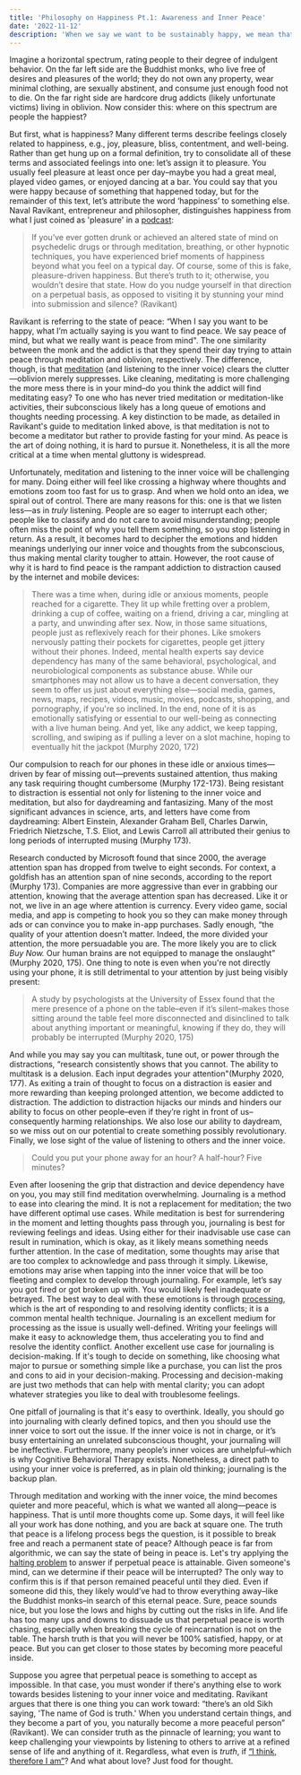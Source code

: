 ```yaml
---
title: 'Philosophy on Happiness Pt.1: Awareness and Inner Peace'
date: '2022-11-12'
description: 'When we say we want to be sustainably happy, we mean that we want perpetual peace. This guide will cover a philosophy on peace and ways to attain it.'
---
```


Imagine a horizontal spectrum, rating people to their degree of indulgent behavior. On the far left side are the Buddhist monks, who live free of desires and pleasures of the world; they do not own any property, wear minimal clothing, are sexually abstinent, and consume just enough food not to die. On the far right side are hardcore drug addicts (likely unfortunate victims) living in oblivion. Now consider this: where on this spectrum are people the happiest?

But first, what is happiness? Many different terms describe feelings closely related to happiness, e.g., joy, pleasure, bliss, contentment, and well-being. Rather than get hung up on a formal definition, try to consolidate all of these terms and associated feelings into one: let’s assign it to pleasure. You usually feel pleasure at least once per day–maybe you had a great meal, played video games, or enjoyed dancing at a bar. You could say that you were happy because of something that happened today, but for the remainder of this text, let’s attribute the word ‘happiness’ to something else. Naval Ravikant, entrepreneur and philosopher, distinguishes happiness from what I just coined as 'pleasure' in a [podcast](https://nav.al/happiness):

> If you’ve ever gotten drunk or achieved an altered state of mind on psychedelic drugs or through meditation, breathing, or other hypnotic techniques, you have experienced brief moments of happiness beyond what you feel on a typical day. Of course, some of this is fake, pleasure-driven happiness. But there’s truth to it; otherwise, you wouldn’t desire that state. How do you nudge yourself in that direction on a perpetual basis, as opposed to visiting it by stunning your mind into submission and silence? (Ravikant)

Ravikant is referring to the state of peace: “When I say you want to be happy, what I’m actually saying is you want to find peace. We say peace of mind, but what we really want is peace from mind". The one similarity between the monk and the addict is that they spend their day trying to attain peace through meditation and oblivion, respectively. The difference, though, is that [meditation](https://twitter.com/naval/status/1261481222359801856) (and listening to the inner voice) clears the clutter—oblivion merely suppresses. Like cleaning, meditating is more challenging the more mess there is in your mind–do you think the addict will find meditating easy? To one who has never tried meditation or meditation-like activities, their subconscious likely has a long queue of emotions and thoughts needing processing. A key distinction to be made, as detailed in Ravikant's guide to meditation linked above, is that meditation is not to become a meditator but rather to provide fasting for your mind. As peace is the art of doing nothing, it is hard to pursue it. Nonetheless, it is all the more critical at a time when mental gluttony is widespread.

Unfortunately, meditation and listening to the inner voice will be challenging for many. Doing either will feel like crossing a highway where thoughts and emotions zoom too fast for us to grasp. And when we hold onto an idea, we spiral out of control. There are many reasons for this: one is that we listen less—as in _truly_ listening. People are so eager to interrupt each other; people like to classify and do not care to avoid misunderstanding; people often miss the point of why you tell them something, so you stop listening in return. As a result, it becomes hard to decipher the emotions and hidden meanings underlying our inner voice and thoughts from the subconscious, thus making mental clarity tougher to attain. However, the root cause of why it is hard to find peace is the rampant addiction to distraction caused by the internet and mobile devices:

> There was a time when, during idle or anxious moments, people reached for a cigarette. They lit up while fretting over a problem, drinking a cup of coffee, waiting on a friend, driving a car, mingling at a party, and unwinding after sex. Now, in those same situations, people just as reflexively reach for their phones. Like smokers nervously patting their pockets for cigarettes, people get jittery without their phones. Indeed, mental health experts say device dependency has many of the same behavioral, psychological, and neurobiological components as substance abuse. While our smartphones may not allow us to have a decent conversation, they seem to offer us just about everything else—social media, games, news, maps, recipes, videos, music, movies, podcasts, shopping, and pornography, if you're so inclined. In the end, none of it is as emotionally satisfying or essential to our well-being as connecting with a live human being. And yet, like any addict, we keep tapping, scrolling, and swiping as if pulling a lever on a slot machine, hoping to eventually hit the jackpot (Murphy 2020, 172)

Our compulsion to reach for our phones in these idle or anxious times—driven by fear of missing out—prevents sustained attention, thus making any task requiring thought cumbersome (Murphy 172-173). Being resistant to distraction is essential not only for listening to the inner voice and meditation, but also for daydreaming and fantasizing. Many of the most significant advances in science, arts, and letters have come from daydreaming: Albert Einstein, Alexander Graham Bell, Charles Darwin, Friedrich Nietzsche, T.S. Eliot, and Lewis Carroll all attributed their genius to long periods of interrupted musing (Murphy 173).

Research conducted by Microsoft found that since 2000, the average attention span has dropped from twelve to eight seconds. For context, a goldfish has an attention span of nine seconds, according to the report (Murphy 173). Companies are more aggressive than ever in grabbing our attention, knowing that the average attention span has decreased. Like it or not, we live in an age where attention is currency. Every video game, social media, and app is competing to hook you so they can make money through ads or can convince you to make in-app purchases. Sadly enough, “the quality of your attention doesn’t matter. Indeed, the more divided your attention, the more persuadable you are. The more likely you are to click _Buy Now._ Our human brains are not equipped to manage the onslaught” (Murphy 2020, 175). One thing to note is even when you're not directly using your phone, it is still detrimental to your attention by just being visibly present:

> A study by psychologists at the University of Essex found that the mere presence of a phone on the table–even if it’s silent–makes those sitting around the table feel more disconnected and disinclined to talk about anything important or meaningful, knowing if they do, they will probably be interrupted (Murphy 2020, 175)

And while you may say you can multitask, tune out, or power through the distractions, “research consistently shows that you cannot. The ability to multitask is a delusion. Each input degrades your attention"(Murphy 2020, 177). As exiting a train of thought to focus on a distraction is easier and more rewarding than keeping prolonged attention, we become addicted to distraction. The addiction to distraction hijacks our minds and hinders our ability to focus on other people–even if they’re right in front of us–consequently harming relationships. We also lose our ability to daydream, so we miss out on our potential to create something possibly revolutionary. Finally, we lose sight of the value of listening to others and the inner voice.

> Could you put your phone away for an hour? A half-hour? Five minutes?

Even after loosening the grip that distraction and device dependency have on you, you may still find meditation overwhelming. Journaling is a method to ease into clearing the mind. It is not a replacement for meditation; the two have different optimal use cases. While meditation is best for surrendering in the moment and letting thoughts pass through you, journaling is best for reviewing feelings and ideas. Using either for their inadvisable use case can result in rumination, which is okay, as it likely means something needs further attention. In the case of meditation, some thoughts may arise that are too complex to acknowledge and pass through it simply. Likewise, emotions may arise when tapping into the inner voice that will be too fleeting and complex to develop through journaling. For example, let’s say you got fired or got broken up with. You would likely feel inadequate or betrayed. The best way to deal with these emotions is through [processing](https://youtu.be/_tLxPkbXkEc), which is the art of responding to and resolving identity conflicts; it is a common mental health technique. Journaling is an excellent medium for processing as the issue is usually well-defined. Writing your feelings will make it easy to acknowledge them, thus accelerating you to find and resolve the identity conflict. Another excellent use case for journaling is decision-making. If it's tough to decide on something, like choosing what major to pursue or something simple like a purchase, you can list the pros and cons to aid in your decision-making. Processing and decision-making are just two methods that can help with mental clarity; you can adopt whatever strategies you like to deal with troublesome feelings.

One pitfall of journaling is that it's easy to overthink. Ideally, you should go into journaling with clearly defined topics, and then you should use the inner voice to sort out the issue. If the inner voice is not in charge, or it’s busy entertaining an unrelated subconscious thought, your journaling will be ineffective. Furthermore, many people’s inner voices are unhelpful–which is why Cognitive Behavioral Therapy exists. Nonetheless, a direct path to using your inner voice is preferred, as in plain old thinking; journaling is the backup plan.

Through meditation and working with the inner voice, the mind becomes quieter and more peaceful, which is what we wanted all along—peace is happiness. That is until more thoughts come up. Some days, it will feel like all your work has done nothing, and you are back at square one. The truth that peace is a lifelong process begs the question, is it possible to break free and reach a permanent state of peace? Although peace is far from algorithmic, we can say the state of being in peace is. Let's try applying the [halting
problem](https://en.wikipedia.org/wiki/Halting_problem) to answer if perpetual peace is attainable. Given someone's mind, can we determine if their peace will be interrupted? The only way to confirm this is if that person remained peaceful until they died. Even if someone did this, they likely would’ve had to throw everything away–like the Buddhist monks–in search of this eternal peace. Sure, peace sounds nice, but you lose the lows and highs by cutting out the risks in life. And life has too many ups and downs to dissuade us that perpetual peace is worth chasing, especially when breaking the cycle of reincarnation is not on the table. The harsh truth is that you will never be 100% satisfied, happy, or at peace. But you can get closer to those states by becoming more peaceful inside.

Suppose you agree that perpetual peace is something to accept as impossible. In that case, you must wonder if there's anything else to work towards besides listening to your inner voice and meditating. Ravikant argues that there is one thing you can work toward: “there’s an old Sikh saying, 'The name of God is truth.' When you understand certain things, and they become a part of you, you naturally become a more peaceful person” (Ravikant). We can consider truth as the pinnacle of learning; you want to keep challenging your viewpoints by listening to others to arrive at a refined sense of life and anything of it. Regardless, what even is _truth_, if [“I think, therefore I am”](https://en.wikipedia.org/wiki/Cogito,_ergo_sum)? And what about love? Just food for thought.
